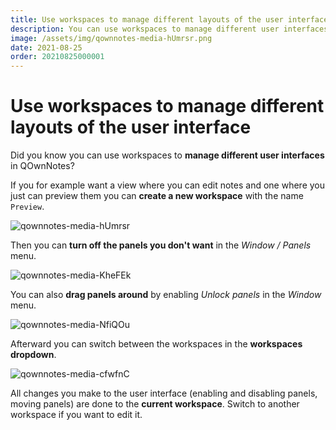 ```yaml
---
title: Use workspaces to manage different layouts of the user interface
description: You can use workspaces to manage different user interfaces in QOwnNotes.
image: /assets/img/qownnotes-media-hUmrsr.png
date: 2021-08-25
order: 20210825000001
---
```


# Use workspaces to manage different layouts of the user interface

<BlogDate v-bind:fm="$frontmatter" />

Did you know you can use workspaces to **manage different user interfaces** in QOwnNotes?

If you for example want a view where you can edit notes and one where you just can preview them you can **create a new workspace** with the name `Preview`.

![qownnotes-media-hUmrsr](./media/qownnotes-media-hUmrsr.png)

Then you can **turn off the panels you don't want** in the *Window / Panels* menu.

![qownnotes-media-KheFEk](./media/qownnotes-media-KheFEk.png)

You can also **drag panels around** by enabling *Unlock panels* in the *Window* menu.

![qownnotes-media-NfiQOu](./media/qownnotes-media-NfiQOu.png)

Afterward you can switch between the workspaces in the **workspaces dropdown**.

![qownnotes-media-cfwfnC](./media/qownnotes-media-cfwfnC.png)

All changes you make to the user interface (enabling and disabling panels, moving panels) are done to the **current workspace**. Switch to another workspace if you want to edit it.
